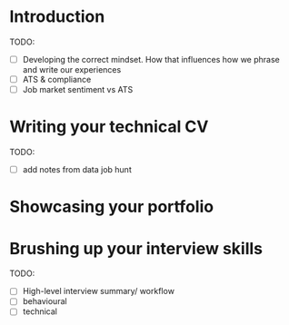 # Introduction

TODO:
-  [ ] Developing the correct mindset. How that influences how we phrase and write our experiences
-  [ ] ATS & compliance
-  [ ] Job market sentiment vs ATS

# Writing your technical CV

TODO:
- [ ] add notes from data job hunt


# Showcasing your portfolio


# Brushing up your interview skills 

TODO: 
- [ ] High-level interview summary/ workflow
- [ ] behavioural
- [ ] technical
